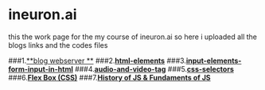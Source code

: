 # ineuron.ai
this the work page for the my  course of ineuron.ai so here i uploaded all the blogs links and the codes files

###1.[**blog webserver **](https://codemanishh.hashnode.dev/web-server
)
###2.[**html-elements**](https://codemanishh.hashnode.dev/html-element
)
###3.[**input-elements-form-input-in-html**](https://codemanishh.hashnode.dev/input-elements-form-input-in-html
)
###4.[**audio-and-video-tag**](https://codemanishh.hashnode.dev/audio-and-video-tag
)
###5.[**css-selectors**](https://codemanishh.hashnode.dev/css-selectors
)
###6.[**Flex Box (CSS)**](https://codemanishh.hashnode.dev/flex-box-css)
###7.[**History of JS & Fundaments of JS**](https://codemanishh.hashnode.dev/history-of-js-fundaments-of-js)
